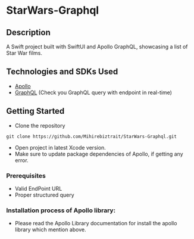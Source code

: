 # StarWars-Graphql

## Description

A Swift project built with SwiftUI and Apollo GraphQL, showcasing a list of Star War films.

## Technologies and SDKs Used

- [Apollo](https://www.apollographql.com/docs/ios/)
- [GraphQL](https://lucasconstantino.github.io/graphiql-online/) (Check you GraphQL query with endpoint in real-time)

## Getting Started

- Clone the repository

```
git clone https://github.com/Mihirebiztrait/StarWars-Graphql.git
```
- Open project in latest Xcode version.
- Make sure to update package dependencies of Apollo, if getting any error.

### Prerequisites

- Valid EndPoint URL
- Proper structured query

### Installation process of Apollo library:
- Please read the Apollo Library documentation for install the apollo library which mention above.
